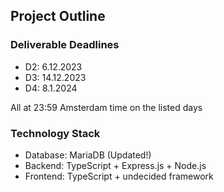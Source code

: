 ## Project Outline

### Deliverable Deadlines

- D2: 6.12.2023 
- D3: 14.12.2023
- D4: 8.1.2024

All at 23:59 Amsterdam time on the listed days

### Technology Stack

- Database: MariaDB (Updated!)
- Backend: TypeScript + Express.js + Node.js
- Frontend: TypeScript + undecided framework